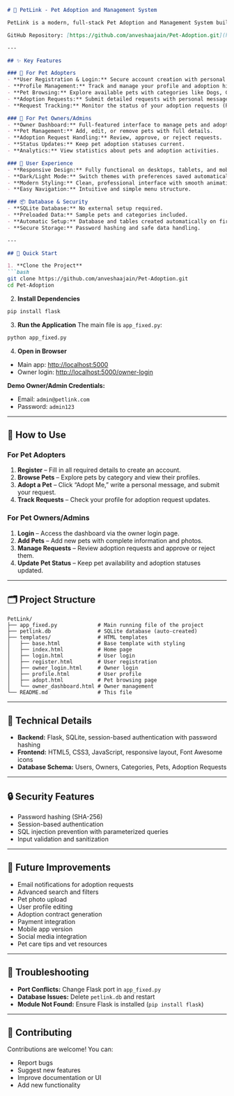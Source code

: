 ````markdown
# 🐾 PetLink - Pet Adoption and Management System

PetLink is a modern, full-stack Pet Adoption and Management System built using Python Flask and SQLite. It connects loving families with pets in need of homes through an intuitive and responsive web platform.

GitHub Repository: [https://github.com/anveshaajain/Pet-Adoption.git](https://github.com/anveshaajain/Pet-Adoption.git)

---

## ✨ Key Features

### 👤 For Pet Adopters
- **User Registration & Login:** Secure account creation with personal details.  
- **Profile Management:** Track and manage your profile and adoption history.  
- **Pet Browsing:** Explore available pets with categories like Dogs, Cats, Birds, and Others.  
- **Adoption Requests:** Submit detailed requests with personal messages.  
- **Request Tracking:** Monitor the status of your adoption requests (Pending, Approved, Rejected).  

### 🏥 For Pet Owners/Admins
- **Owner Dashboard:** Full-featured interface to manage pets and adoption requests.  
- **Pet Management:** Add, edit, or remove pets with full details.  
- **Adoption Request Handling:** Review, approve, or reject requests.  
- **Status Updates:** Keep pet adoption statuses current.  
- **Analytics:** View statistics about pets and adoption activities.  

### 🎨 User Experience
- **Responsive Design:** Fully functional on desktops, tablets, and mobiles.  
- **Dark/Light Mode:** Switch themes with preferences saved automatically.  
- **Modern Styling:** Clean, professional interface with smooth animations.  
- **Easy Navigation:** Intuitive and simple menu structure.  

### 📦 Database & Security
- **SQLite Database:** No external setup required.  
- **Preloaded Data:** Sample pets and categories included.  
- **Automatic Setup:** Database and tables created automatically on first run.  
- **Secure Storage:** Password hashing and safe data handling.  

---

## 🚀 Quick Start

1. **Clone the Project**
```bash
git clone https://github.com/anveshaajain/Pet-Adoption.git
cd Pet-Adoption
````

2. **Install Dependencies**

```bash
pip install flask
```

3. **Run the Application**
   The main file is `app_fixed.py`:

```bash
python app_fixed.py
```

4. **Open in Browser**

* Main app: [http://localhost:5000](http://localhost:5000)
* Owner login: [http://localhost:5000/owner-login](http://localhost:5000/owner-login)

**Demo Owner/Admin Credentials:**

* Email: `admin@petlink.com`
* Password: `admin123`

---

## 📱 How to Use

### For Pet Adopters

1. **Register** – Fill in all required details to create an account.
2. **Browse Pets** – Explore pets by category and view their profiles.
3. **Adopt a Pet** – Click “Adopt Me,” write a personal message, and submit your request.
4. **Track Requests** – Check your profile for adoption request updates.

### For Pet Owners/Admins

1. **Login** – Access the dashboard via the owner login page.
2. **Add Pets** – Add new pets with complete information and photos.
3. **Manage Requests** – Review adoption requests and approve or reject them.
4. **Update Pet Status** – Keep pet availability and adoption statuses updated.

---

## 🗂 Project Structure

```
PetLink/
├── app_fixed.py             # Main running file of the project
├── petlink.db               # SQLite database (auto-created)
├── templates/               # HTML templates
│   ├── base.html            # Base template with styling
│   ├── index.html           # Home page
│   ├── login.html           # User login
│   ├── register.html        # User registration
│   ├── owner_login.html     # Owner login
│   ├── profile.html         # User profile
│   ├── adopt.html           # Pet browsing page
│   └── owner_dashboard.html # Owner management
└── README.md                # This file
```

---

## 🔧 Technical Details

* **Backend:** Flask, SQLite, session-based authentication with password hashing
* **Frontend:** HTML5, CSS3, JavaScript, responsive layout, Font Awesome icons
* **Database Schema:** Users, Owners, Categories, Pets, Adoption Requests

---

## 🔒 Security Features

* Password hashing (SHA-256)
* Session-based authentication
* SQL injection prevention with parameterized queries
* Input validation and sanitization

---

## 🚀 Future Improvements

* Email notifications for adoption requests
* Advanced search and filters
* Pet photo upload
* User profile editing
* Adoption contract generation
* Payment integration
* Mobile app version
* Social media integration
* Pet care tips and vet resources

---

## 🐛 Troubleshooting

* **Port Conflicts:** Change Flask port in `app_fixed.py`
* **Database Issues:** Delete `petlink.db` and restart
* **Module Not Found:** Ensure Flask is installed (`pip install flask`)

---

## 🤝 Contributing

Contributions are welcome! You can:

* Report bugs
* Suggest new features
* Improve documentation or UI
* Add new functionality


